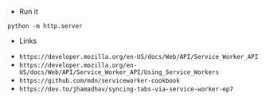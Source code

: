 * Run it

```
python -m http.server
```

* Links

- `https://developer.mozilla.org/en-US/docs/Web/API/Service_Worker_API`
- `https://developer.mozilla.org/en-US/docs/Web/API/Service_Worker_API/Using_Service_Workers`
- `https://github.com/mdn/serviceworker-cookbook`
- `https://dev.to/jhamadhav/syncing-tabs-via-service-worker-ep7`
